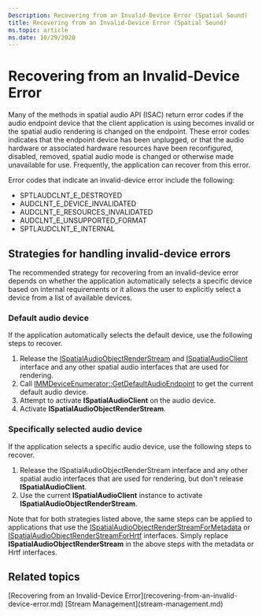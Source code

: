 ```yaml
---
Description: Recovering from an Invalid-Device Error (Spatial Sound)
title: Recovering from an Invalid-Device Error (Spatial Sound)
ms.topic: article
ms.date: 10/29/2020
---
```


# Recovering from an Invalid-Device Error

Many of the methods in spatial audio API (ISAC) return error codes if the audio endpoint device that the client application is using becomes invalid or the spatial audio rendering is changed on the endpoint. These error codes indicates that the endpoint device has been unplugged, or that the audio hardware or associated hardware resources have been reconfigured, disabled, removed, spatial audio mode is changed or otherwise made unavailable for use. Frequently, the application can recover from this error.

Error codes that indicate an invalid-device error include the following:

- SPTLAUDCLNT_E_DESTROYED
- AUDCLNT_E_DEVICE_INVALIDATED
- AUDCLNT_E_RESOURCES_INVALIDATED
- AUDCLNT_E_UNSUPPORTED_FORMAT
- SPTLAUDCLNT_E_INTERNAL

## Strategies for handling invalid-device errors

The recommended strategy for recovering from an invalid-device error depends on whether the application automatically selects a specific device based on internal requirements or it allows the user to explicitly select a device from a list of available devices. 

### Default audio device

If the application automatically selects the default device, use the following steps to recover.

1. Release the [ISpatialAudioObjectRenderStream](/windows/win32/api/spatialaudioclient/nn-spatialaudioclient-ispatialaudioobjectrenderstream) and [ISpatialAudioClient](/windows/win32/api/spatialaudioclient/nn-spatialaudioclient-ispatialaudioclient) interface and any other spatial audio interfaces that are used for rendering. 
1. Call [IMMDeviceEnumerator::GetDefaultAudioEndpoint](/windows/win32/api/mmdeviceapi/nf-mmdeviceapi-immdeviceenumerator-getdefaultaudioendpoint) to get the current default audio device.
1. Attempt to activate **ISpatialAudioClient** on the audio device.
1. Activate **ISpatialAudioObjectRenderStream**. 

### Specifically selected audio device

If the application selects a specific audio device, use the following steps to recover.

1. Release the ISpatialAudioObjectRenderStream interface and any other spatial audio interfaces that are used for rendering, but don't release **ISpatialAudioClient**.
1. Use the current **ISpatialAudioClient** instance to activate **ISpatialAudioObjectRenderStream**.

Note that for both strategies listed above, the same steps can be applied to applications that use the [ISpatialAudioObjectRenderStreamForMetadata](/windows/win32/api/spatialaudiometadata/nn-spatialaudiometadata-ispatialaudioobjectrenderstreamformetadata) or [ISpatialAudioObjectRenderStreamForHrtf](/windows/win32/api/spatialaudiohrtf/nn-spatialaudiohrtf-ispatialaudioobjectrenderstreamforhrtf) interfaces. Simply replace **ISpatialAudioObjectRenderStream** in the above steps with the metadata or Hrtf interfaces.


## Related topics

<dl> <dt>
[Recovering from an Invalid-Device Error](recovering-from-an-invalid-device-error.md)
[Stream Management](stream-management.md)
</dt> </dl>

 

 



